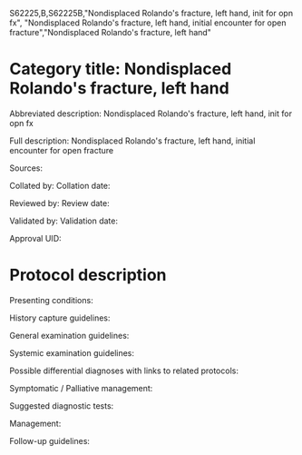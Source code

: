 S62225,B,S62225B,"Nondisplaced Rolando's fracture, left hand, init for opn fx", "Nondisplaced Rolando's fracture, left hand, initial encounter for open fracture","Nondisplaced Rolando's fracture, left hand"
# Category title: Nondisplaced Rolando's fracture, left hand

Abbreviated description: Nondisplaced Rolando's fracture, left hand, init for opn fx

Full description: Nondisplaced Rolando's fracture, left hand, initial encounter for open fracture

Sources:

Collated by:
Collation date:

Reviewed by:
Review date:

Validated by:
Validation date:

Approval UID:

# Protocol description

Presenting conditions:

History capture guidelines:

General examination guidelines:

Systemic examination guidelines:

Possible differential diagnoses with links to related protocols:

Symptomatic / Palliative management:

Suggested diagnostic tests:

Management:

Follow-up guidelines:
